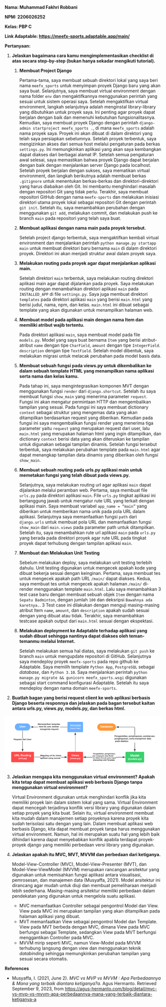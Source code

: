 **Nama: Muhammad Fakhri Robbani**

**NPM: 2206026252**

**Kelas: PBP C**

**Link Adaptable: https://meefx-sports.adaptable.app/main/**

**Pertanyaan:**

1. **Jelaskan bagaimana cara kamu mengimplementasikan checklist di atas secara step-by-step (bukan hanya sekadar mengikuti tutorial).**

    1. **Membuat Project Django**

        Pertama-tama, saya membuat sebuah direktori lokal yang saya beri nama `meefx_sports` untuk menyimpan proyek Django baru yang akan saya buat. Selanjutnya, saya membuat virtual environment dengan nama folder `env` dan mengaktifkannya menggunakan perintah yang sesuai untuk sistem operasi saya. Setelah mengaktifkan virtual environment, langkah selanjutnya adalah menginstal library-library yang dibutuhkan untuk proyek saya. Ini penting agar proyek dapat berjalan dengan baik dan memenuhi kebutuhan fungsionalitasnya. Kemudian, saya membuat proyek Django dengan perintah `django-admin startproject meefx_sports .`, di mana `meefx_sports` adalah nama proyek saya. Proyek ini akan dibuat di dalam direktori yang telah saya persiapkan sebelumnya. Setelah proyek terbentuk, saya mengizinkan akses dari semua host melalui pengaturan pada berkas `settings.py`. Ini memungkinkan aplikasi yang akan saya kembangkan dapat diakses dari berbagai alamat IP. Setelah semua pengaturan awal selesai, saya memastikan bahwa proyek Django dapat berjalan dengan baik dengan menjalankan server Django pada localhost. Setelah proyek berjalan dengan sukses, saya mematikan virtual environment, dan langkah berikutnya adalah membuat berkas `.gitignore` untuk menentukan berkas-berkas dan direktori-direktori yang harus diabaikan oleh Git. Ini membantu menghindari masalah dengan repositori Git yang tidak perlu. Terakhir, saya membuat repositori GitHub dengan nama `meefx-sports` dan melakukan inisiasi direktori utama proyek lokal sebagai repositori Git dengan perintah `git init`. Setelah itu, saya menambahkan perubahan dengan menggunakan `git add`, melakukan commit, dan melakukan push ke branch `main` pada repositori yang telah saya buat.

    2. **Membuat aplikasi dengan nama main pada proyek tersebut.**

        Setelah project django terbentuk, saya mengaktifkan kembali virtual environment dan menjalankan perintah `python manage.py startapp main` untuk membuat direktori baru bernama `main` di dalam direktori proyek. Direktori ini akan menjadi struktur awal dalam proyek saya.

    3. **Melakukan routing pada proyek agar dapat menjalankan aplikasi main.**

        Setelah direktori `main` terbentuk, saya melakukan routing direktori aplikasi main agar dapat dijalankan pada proyek. Saya melakukan routing dengan menambahkan direktori aplikasi `main` pada `INSTALLED_APP` di file `settings.py`.  Saya juga membuat direktori `templates` pada direktori aplikasi `main` yang berisi `main.html` yang berisi judul, nama, npm, dan kelas. `main.html` ini dibuat sebagai template yang akan digunakan untuk menampilkan halaman web.

    4. **Membuat model pada aplikasi main dengan nama Item dan memiliki atribut wajib tertentu.**

        Pada direktori aplikasi `main`, saya membuat model pada file `models.py`. Model yang saya buat bernama `Item` yang berisi atribut-atribut `name` dengan tipe `CharField`, `amount` dengan tipe `IntegerField`. `description` dengan tipe `TextField`. Setelah model dibentuk, saya melakukan migrasi untuk melacak perubahan pada model basis data.

    5. **Membuat sebuah fungsi pada views.py untuk dikembalikan ke dalam sebuah template HTML yang menampilkan nama aplikasi serta nama dan kelas kamu.**

        Pada tahap ini, saya mengintegrasikan komponen MVT dengan menggunakan fungsi `render` dari `django.shortcut`. Setelah itu saya membuat fungsi `show_main` yang menerima parameter `request`. Fungsi ini akan mengatur permintaan HTTP dan mengembalikan tampilan yang sesuai. Pada fungsi ini saya membuat dictionary `context` sebagai struktur yang mengemas data yang akan ditampilkan berdasarkan request yang diberikan. Kemudian pada fungsi ini saya mengembalikan fungsi render yang menerima tiga parameter yaitu `request` yang merupakan request dari user, lalu `main.html` yang merupakan halaman html yang ingin ditampilkan, dan dictionary `context` berisi data yang akan diteruskan ke tampilan untuk digunakan sebagai tampilan dinamis. Setelah fungsi tersebut terbentuk, saya melakukan perubahan template pada `main.html` agar dapat menangkap tampilan data dinamis yang diberikan oleh fungsi `show_main`.

    6. **Membuat sebuah routing pada urls.py aplikasi main untuk memetakan fungsi yang telah dibuat pada views.py.**

        Selanjutnya, saya melakukan routing url agar aplikasi `main` dapat dijalankan melalui peramban web. Pertama, saya membuat file `urls.py` pada direktori aplikasi `main`. File `urls.py` tingkat aplikasi ini bertanggung jawab untuk mengatur rute URL yang terkait dengan aplikasi main. Saya membuat variabel `app_name = “main”` yang diberikan untuk memberikan nama unik pada pola URL dalam aplikasi. Selanjutnya saya memanfaatkan fungsi `path` dari `django.urls` untuk membuat pola URL dan memanfaatkan fungsi `show_main` dari `main.views` pada parameter path untuk ditampilkan. Setelah itu, saya menambahkan rute url aplikasi `main` pada `urls.py` yang berada pada direktori proyek agar rute URL pada tingkat proyek dapat terhubung dengan tampilan aplikasi `main`. 

    7. **Membuat dan Melakukan Unit Testing**

        Sebelum melakukan deploy, saya melakukan unit testing terlebih dahulu. Unit testing digunakan untuk mengecek apakah kode yang dibuat bekerja sesuai dengan keinginan. Pertama, saya membuat tes untuk mengecek apakah path URL `/main/` dapat diakses. Kedua, saya membuat  tes untuk mengecek apakah halaman `/main/` di-render menggunakan template `main.html`. Lalu saya menambahkan 3 test case baru dengan membuat sebuah objek `Item` dengan nama `Sepatu Badminton`, dengan jumlah `100` dan deksripsi `Bawahnya ada karetnya.`. 3 Test case ini dilakukan dengan menguji masing-masing atribut Item `name`, `amount`, dan `description` apakah sudah sesuai dengan yang dibuat atau tidak. Terakhir, saya menambahkan testcase apakah output dari `main.html` sesuai dengan ekspektasi.

    8. **Melakukan deployment ke Adaptable terhadap aplikasi yang sudah dibuat sehingga nantinya dapat diakses oleh teman-temanmu melalui Internet.**

        Setelah melakukan semua hal diatas, saya melakukan `git push` ke branch `main` untuk mengupdate repositori di GitHub. Selanjutnya saya mendeploy proyek `meefx-sports` pada repo github ke Adaptable.  Saya memilih template `Python App`, `PostgreSQL` sebagai _database_, dan `Python 3.10`. Saya menjalankan perintah `python manage.py migrate && gunicorn meefx_sports.wsgi` digunakan sebagai start command konfigurasi Adaptable. Setelah itu saya mendeploy dengan nama domain `meefx-sports`.

2. **Buatlah bagan yang berisi request client ke web aplikasi berbasis Django beserta responnya dan jelaskan pada bagan tersebut kaitan antara urls.py, views.py, models.py, dan berkas html.**

![alt_text](images/nomor2.png)


3. **Jelaskan mengapa kita menggunakan virtual environment? Apakah kita tetap dapat membuat aplikasi web berbasis Django tanpa menggunakan virtual environment?**

    Virtual Environment digunakan untuk menghindari konflik jika kita memiliki proyek lain dalam sistem lokal yang sama. Virtual Environment dapat mencegah terjadinya konflik versi library yang digunakan dalam setiap proyek yang kita buat. Selain itu, virtual environment membuat kita mudah dalam manajemen setiap proyeknya karena proyek kita sudah terisolasi satu dengan yang lain. Dalam membuat aplikasi web berbasis Django, kita dapat membuat proyek tanpa harus menggunakan virtual environment. Namun, hal ini merupakan suatu hal yang lebih baik dihindari karena dapat menyebabkan konflik apabila terdapat proyek-proyek django yang memiliki perbedaan versi library yang digunakan.

4. **Jelaskan apakah itu MVC, MVT, MVVM dan perbedaan dari ketiganya.**

    Model-View-Controller (MVC), Model-View-Presenter (MVT), dan Model-View-ViewModel (MVVM) merupakan rancangan arsitektur yang digunakan untuk  memisahkan fungsi aplikasi antara visualisasi, pemrosesan, dan manajemen data (Musyaffa, 2021). Model arsitektur ini dirancang agar mudah untuk diuji dan membuat pemeliharaan menjadi lebih sederhana. Masing-masing arsitektur memiliki perbedaan dalam pendekatan yang digunakan untuk mengelola suatu aplikasi.

    * MVC memanfaatkan Controller sebagai pengontrol Model dan View. View pada MVC ini merupakan tampilan yang akan ditampilkan pada halaman aplikasi yang dibuat.
    * MVT memanfaatkan View sebagai pengontrol Model dan Template. View pada MVT berbeda dengan MVC, dimana View pada MVC berfungsi sebagai Template, sedangkan View pada MVT berfungsi menggantikan Controller pada MVC.
    * MVVM mirip seperti MVC, namun View-Model pada MVVM terhubung langsung dengan view dan menggunakan teknik _databinding_ sehingga memungkinkan perubahan tampilan yang sesuai secara otomatis.

**References**



* Musyaffa, I. (2021, June 2). _MVC vs MVP vs MVVM : Apa Perbedaannya & Mana yang terbaik diantara ketiganya?a_. Agus Hermanto. Retrieved September 9, 2023, from https://agus-hermanto.com/blog/detail/mvc-vs-mvp-vs-mvvm-apa-perbedaannya-mana-yang-terbaik-diantara-ketiganya-a